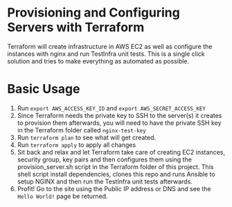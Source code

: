 # Provisioning and Configuring Servers with Terraform

Terraform will create infrastructure in AWS EC2 as well as configure the instances with nginx and run TestInfra unit tests. This is a single click solution and tries to make everything as automated as possible.

# Basic Usage

1. Run `export AWS_ACCESS_KEY_ID` and `export AWS_SECRET_ACCESS_KEY`
2. Since Terraform needs the private key to SSH to the server(s) it creates to provision them afterwards, you will need to have the private SSH key in the Terraform folder called `nginx-test-key`
3. Run `terraform plan` to see what will get created.
4. Run `terraform apply` to apply all changes
5. Sit back and relax and let Terraform take care of creating EC2 instances, security group, key pairs and then configures them using the provision_server.sh script in the Terraform folder of this project. This shell script install dependencies, clones this repo and runs Ansible to setup NGINX and then run the TestInfra unit tests afterwards.
6. Profit! Go to the site using the Public IP address or DNS and see the `Hello World!` page be returned. 
